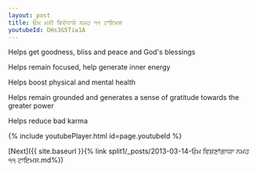 ```yaml
---
layout: post
title: ਓਮ ਮਨੀ ਵਿਦੱਧਾਯੰ ਨਮਹ ੧੧ ਟਾਇਮਸ
youtubeId: DHs3G5Tiw1A
---
```

 
 
Helps get goodness, bliss and peace and God's blessings
 
Helps remain focused, help generate inner energy 
 
Helps boost physical and mental health 
 
Helps remain grounded and generates a sense of gratitude towards the greater power 
 
Helps reduce bad karma
 
 
 
 


{% include youtubePlayer.html id=page.youtubeId %}
 
[Next]({{ site.baseurl }}{% link  split1/_posts/2013-03-14-ਓਮ ਵਿਸ਼ਣਾਂਗਾਯਾ ਨਮਹ ੧੧ ਟਾਇਮਸ.md%})
 
